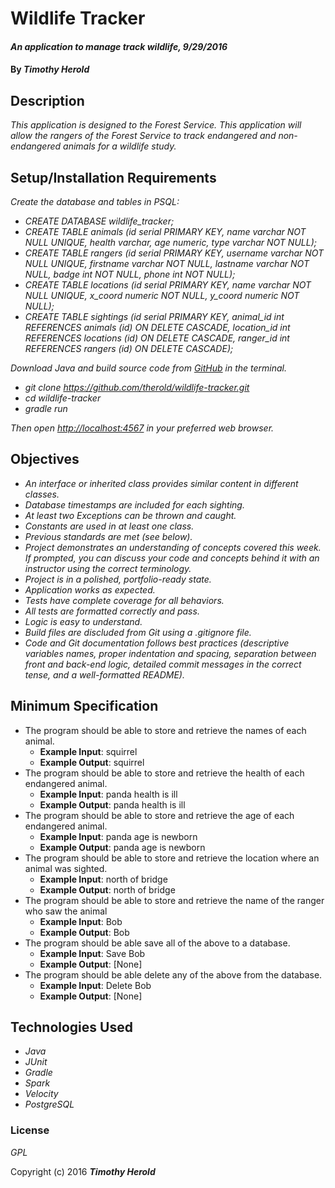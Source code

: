 # Wildlife Tracker

#### _An application to manage track wildlife, 9/29/2016_

#### By _**Timothy Herold**_

## Description

_This application is designed to the Forest Service. This application will allow the rangers of the Forest Service to track endangered and non-endangered animals for a wildlife study._

## Setup/Installation Requirements

_Create the database and tables in PSQL:_
* _CREATE DATABASE wildlife_tracker;_
* _CREATE TABLE animals (id serial PRIMARY KEY, name varchar NOT NULL UNIQUE, health varchar, age numeric, type varchar NOT NULL);_
* _CREATE TABLE rangers (id serial PRIMARY KEY, username varchar NOT NULL UNIQUE, firstname varchar NOT NULL, lastname varchar NOT NULL, badge int NOT NULL, phone int NOT NULL);_
* _CREATE TABLE locations (id serial PRIMARY KEY, name varchar NOT NULL UNIQUE, x_coord numeric NOT NULL, y_coord numeric NOT NULL);_
* _CREATE TABLE sightings (id serial PRIMARY KEY, animal_id int REFERENCES animals (id) ON DELETE CASCADE, location_id int REFERENCES locations (id) ON DELETE CASCADE, ranger_id int REFERENCES rangers (id) ON DELETE CASCADE);_

_Download Java and build source code from [GitHub](https://github.com/therold/wildlife-tracker) in the terminal._
* _git clone https://github.com/therold/wildlife-tracker.git_
* _cd wildlife-tracker_
* _gradle run_

_Then open [http://localhost:4567](http://localhost:4567) in your preferred web browser._

## Objectives

* _An interface or inherited class provides similar content in different classes._
* _Database timestamps are included for each sighting._
* _At least two Exceptions can be thrown and caught._
* _Constants are used in at least one class._
* _Previous standards are met (see below)._
* _Project demonstrates an understanding of concepts covered this week. If prompted, you can discuss your code and concepts behind it with an instructor using the correct terminology._
* _Project is in a polished, portfolio-ready state._
* _Application works as expected._
* _Tests have complete coverage for all behaviors._
* _All tests are formatted correctly and pass._
* _Logic is easy to understand._
* _Build files are discluded from Git using a .gitignore file._
* _Code and Git documentation follows best practices (descriptive variables names, proper indentation and spacing, separation between front and back-end logic, detailed commit messages in the correct tense, and a well-formatted README)._

## Minimum Specification
* The program should be able to store and retrieve the names of each animal.
  * **Example Input**: squirrel
  * **Example Output**: squirrel
* The program should be able to store and retrieve the health of each endangered animal.
  * **Example Input**: panda health is ill
  * **Example Output**: panda health is ill
* The program should be able to store and retrieve the age of each endangered animal.
  * **Example Input**: panda age is newborn
  * **Example Output**: panda age is newborn
* The program should be able to store and retrieve the location where an animal was sighted.
  * **Example Input**: north of bridge
  * **Example Output**: north of bridge
* The program should be able to store and retrieve the name of the ranger who saw the animal
  * **Example Input**: Bob
  * **Example Output**: Bob
* The program should be able save all of the above to a database.
  * **Example Input**: Save Bob
  * **Example Output**: [None]
* The program should be able delete any of the above from the database.
  * **Example Input**: Delete Bob
  * **Example Output**: [None]

## Technologies Used

* _Java_
* _JUnit_
* _Gradle_
* _Spark_
* _Velocity_
* _PostgreSQL_

### License

*GPL*

Copyright (c) 2016 **_Timothy Herold_**
